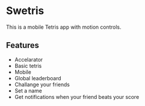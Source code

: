 # Swetris

This is a mobile Tetris app with motion controls.

## Features
- Accelarator
- Basic tetris
- Mobile
- Global leaderboard
- Challange your friends
- Set a name
- Get notifications when your friend beats your score
